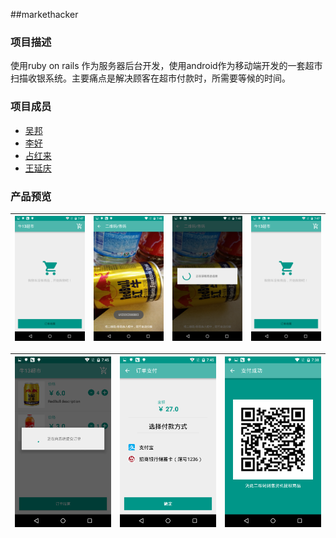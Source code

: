 ##markethacker

### 项目描述

使用ruby on rails 作为服务器后台开发，使用android作为移动端开发的一套超市扫描收银系统。主要痛点是解决顾客在超市付款时，所需要等候的时间。

### 项目成员
- [吴邦](https://github.com/bangwu)
- [李好](https://github.com/haohaolee)
- [占红来](https://github.com/sonlyf5020)
- [王延庆](https://github.com/qq2441570482)

### 产品预览

|![1](https://github.com/markethacker/markethacker/blob/master/picture/1.png)|![2](https://github.com/markethacker/markethacker/blob/master/picture/2.png)|![3](https://github.com/markethacker/markethacker/blob/master/picture/3.png)|![4](https://github.com/markethacker/markethacker/blob/master/picture/1.png)|
|:---:|:---:|:---:|:---:|

|![5](https://github.com/markethacker/markethacker/blob/master/picture/5.png)|![6](https://github.com/markethacker/markethacker/blob/master/picture/6.png)|![7](https://github.com/markethacker/markethacker/blob/master/picture/7.png)|
|:---:|:---:|:---:|

